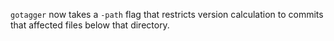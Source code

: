 `gotagger` now takes a `-path` flag
that restricts version calculation
to commits that affected files below that directory.

